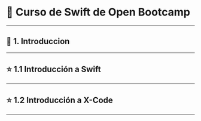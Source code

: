 # :star2: Curso de Swift de Open Bootcamp

---

## :book: 1. Introduccion

---

## :star: 1.1 Introducción a Swift

---

## :star: 1.2 Introducción a X-Code

---
